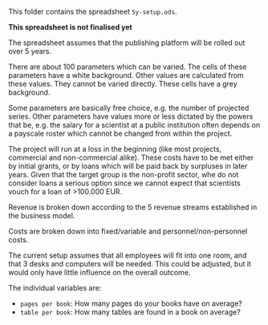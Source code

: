 This folder contains the spreadsheet `5y-setup.ods`.

**This spreadsheet is not finalised yet**

The spreadsheet assumes that the publishing platform will be rolled out over 5 years. 

There are about 100 parameters which can be varied. The cells of these parameters have a white background.
Other values are calculated from these values. They cannot be varied directly. These cells have a grey background. 

Some parameters are basically free choice, e.g. the number of projected series. Other parameters have values more or less dictated by the powers that be, e.g. the salary for a scientist at a public institution often depends on a payscale roster which cannot be changed from within the project. 

The project will run at a loss in the beginning (like most projects, commercial and non-commercial alike). These costs have to be met either by initial grants, or by loans which will be paid back by surpluses in later years. Given that the target group is the non-profit sector, whe do not consider loans a serious option since we cannot expect that scientists vouch for a loan of >100.000 EUR. 

Revenue is broken down according to the 5 revenue streams established in the business model. 

Costs are broken down into fixed/variable and personnel/non-personnel costs. 

The current setup assumes that all employees will fit into one room, and that 3 desks and computers will be needed. This could be adjusted, but it would only have little influence on the overall outcome. 


The individual variables are: 
- `pages per book`: How many pages do your books have on average?
- `table per book`: How many tables are found in a book on average? 
